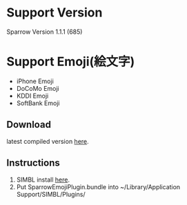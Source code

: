 Support Version
====================
Sparrow Version 1.1.1 (685)

Support Emoji(絵文字)
====================
* iPhone Emoji
* DoCoMo Emoji
* KDDI Emoji
* SoftBank Emoji

Download
-------------------------
latest compiled version [here](https://github.com/downloads/SKAhack/SparrowEmojiPlugin/SparrowEmojiPlugin.zip).

Instructions
-------------------------
1. SIMBL install [here](http://www.culater.net/software/SIMBL/SIMBL.php).
2. Put SparrowEmojiPlugin.bundle into ~/Library/Application Support/SIMBL/Plugins/

